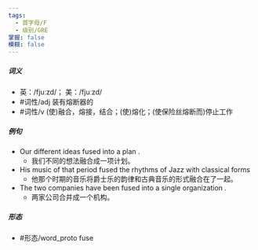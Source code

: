 ```yaml
---
tags:
  - 首字母/F
  - 级别/GRE
掌握: false
模糊: false
---
```

##### 词义
- 英：/fjuːzd/； 美：/fjuːzd/
- #词性/adj  装有熔断器的
- #词性/v  (使)融合，熔接，结合；(使)熔化；(使保险丝熔断而)停止工作
##### 例句
- Our different ideas fused into a plan .
	- 我们不同的想法融合成一项计划。
- His music of that period fused the rhythms of Jazz with classical forms
	- 他那个时期的音乐将爵士乐的韵律和古典音乐的形式融合在了一起。
- The two companies have been fused into a single organization .
	- 两家公司合并成一个机构。
##### 形态
- #形态/word_proto fuse
